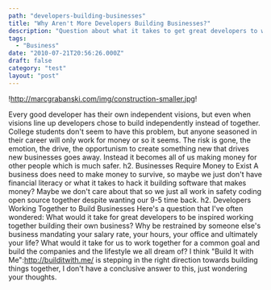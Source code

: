 ```yaml
---
path: "developers-building-businesses"
title: "Why Aren't More Developers Building Businesses?"
description: "Question about what it takes to get great developers to work together."
tags: 
  - "Business"
date: "2010-07-21T20:56:26.000Z"
draft: false
category: "test"
layout: "post"
---
```


!http://marcgrabanski.com/img/construction-smaller.jpg!

Every good developer has their own independent visions, but even when visions line up developers chose to build independently instead of together. College students don't seem to have this problem, but anyone seasoned in their career will only work for money or so it seems. The risk is gone, the emotion, the drive, the opportunism to create something new that drives new businesses goes away. Instead it becomes all of us making money for other people which is much safer. h2. Businesses Require Money to Exist A business does need to make money to survive, so maybe we just don't have financial literacy or what it takes to hack it building software that makes money? Maybe we don't care about that so we just all work in safety coding open source together despite wanting our 9-5 time back. h2. Developers Working Together to Build Businesses Here's a question that I've often wondered: What would it take for great developers to be inspired working together building their own business? Why be restrained by someone else's business mandating your salary rate, your hours, your office and ultimately your life? What would it take for us to work together for a common goal and build the companies and the lifestyle we all dream of? I think "Build It with Me":http://builditwith.me/ is stepping in the right direction towards building things together, I don't have a conclusive answer to this, just wondering your thoughts.